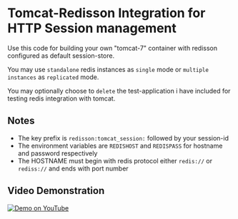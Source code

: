 # Tomcat-Redisson Integration for HTTP Session management

Use this code for building your own "tomcat-7" container with redisson configured as default session-store.

You may use `standalone` redis instances as `single` mode or `multiple instances` as `replicated` mode.

You may optionally choose to `delete` the test-application i have included for testing redis integration with tomcat.

## Notes

- The key prefix is `redisson:tomcat_session:` followed by your session-id
- The environment variables are `REDISHOST` and `REDISPASS` for hostname and password respectively
- The HOSTNAME must begin with redis protocol either `redis://` or `rediss://` and ends with port number

## Video Demonstration

[![Demo on YouTube](https://i9.ytimg.com/vi/0BiZL4suit8/mq1.jpg?sqp=CJChwP8F&rs=AOn4CLDRUcikPB5QuDlxfQSk6nBrJyyW-Q)](https://www.youtube.com/watch?v=0BiZL4suit8)
